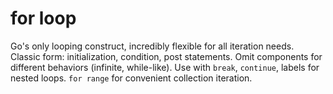# for loop

Go's only looping construct, incredibly flexible for all iteration needs. Classic form: initialization, condition, post statements. Omit components for different behaviors (infinite, while-like). Use with `break`, `continue`, labels for nested loops. `for range` for convenient collection iteration.